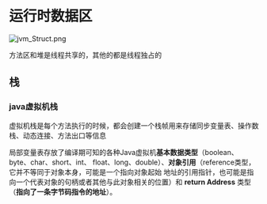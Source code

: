 # 运行时数据区

![jvm_Struct.png](https://i.loli.net/2020/03/19/YbXZrBxU67gL9JQ.png)

方法区和堆是线程共享的，其他的都是线程独占的

## 栈

### java虚拟机栈

虚拟机栈是每个方法执行的时候，都会创建一个栈帧用来存储同步变量表、操作数栈、动态连接、方法出口等信息

局部变量表存放了编译期可知的各种Java虚拟机**基本数据类型**（boolean、byte、char、short、int、
float、long、double）、**对象引用**（reference类型，它并不等同于对象本身，可能是一个指向对象起始
地址的引用指针，也可能是指向一个代表对象的句柄或者其他与此对象相关的位置）和 **return Address**
类型（**指向了一条字节码指令的地址**）。


